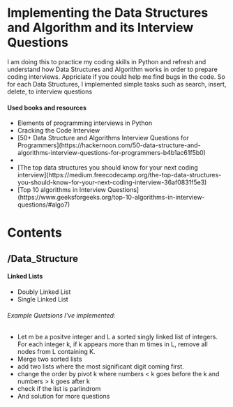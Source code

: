 
<h1>Implementing the Data Structures and Algorithm and its Interview Questions</h1>

<p>I am doing this to practice my coding skills in Python and refresh and understand how Data Structures and Algorithm works in order to prepare coding interviews. Appriciate if you could help me find bugs in the code. So for each Data Structures, I implemented simple tasks such as search, insert, delete, to interview questions</p>

<h4>Used books and resources</h4>
<ul><li>Elements of programming interviews in Python </li>
    <li>Cracking the Code Interview</li>
    <li>[50+ Data Structure and Algorithms Interview Questions for Programmers](https://hackernoon.com/50-data-structure-and-algorithms-interview-questions-for-programmers-b4b1ac61f5b0) </li><li></li>
    <li>[The top data structures you should know for your next coding interview](https://medium.freecodecamp.org/the-top-data-structures-you-should-know-for-your-next-coding-interview-36af0831f5e3)</li>
    <li>[Top 10 algorithms in Interview Questions](https://www.geeksforgeeks.org/top-10-algorithms-in-interview-questions/#algo7)</li>
</ul>



<h1> Contents </h1>

<h2> /Data_Structure </h2>
<h4> Linked Lists </h4>
<ul>
    <li>Doubly Linked List</li>
    <li>Single Linked List</li>
</ul>

<h6>Example Quetsions I've implemented:</h6>
    <ul>
        <li> Let m be a positve integer and L a sorted singly linked list of integers. For each integer k, if k appears more than m times in L, remove all nodes from L containing K.</li>
        <li>Merge two sorted lists</li>
        <li>add two lists where the most significant digit coming first. </li>
        <li>change the order by pivot k where numbers < k goes before the k and numbers > k goes after k</li>
        <li>check if the list is parlindrom</li>
        <li>And solution for more questions</li>
    </ul>

